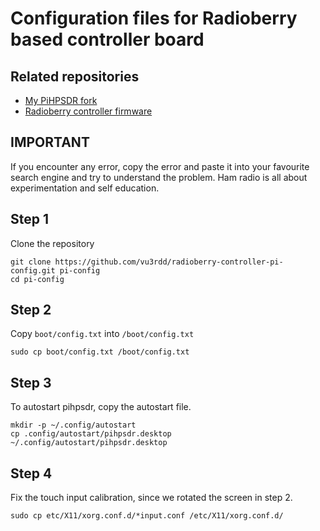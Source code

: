 # Configuration files for Radioberry based controller board

## Related repositories

* [My PiHPSDR fork](https://github.com/vu3rdd/pihpsdr)
* [Radioberry controller firmware](https://github.com/vu3rdd/rb_controller)

## IMPORTANT

If you encounter any error, copy the error and paste it into your
favourite search engine and try to understand the problem. Ham radio
is all about experimentation and self education.

## Step 1

Clone the repository

```
git clone https://github.com/vu3rdd/radioberry-controller-pi-config.git pi-config
cd pi-config
```

## Step 2

Copy `boot/config.txt` into `/boot/config.txt`

```
sudo cp boot/config.txt /boot/config.txt
```

## Step 3

To autostart pihpsdr, copy the autostart file.

```
mkdir -p ~/.config/autostart
cp .config/autostart/pihpsdr.desktop ~/.config/autostart/pihpsdr.desktop
```

## Step 4

Fix the touch input calibration, since we rotated the screen in step 2.

```
sudo cp etc/X11/xorg.conf.d/*input.conf /etc/X11/xorg.conf.d/
```
